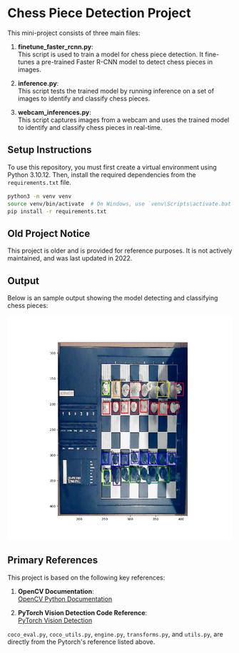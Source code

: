 # Chess Piece Detection Project

This mini-project consists of three main files:

1. **finetune_faster_rcnn.py**:  
   This script is used to train a model for chess piece detection. It fine-tunes a pre-trained Faster R-CNN model to detect chess pieces in images.

2. **inference.py**:  
   This script tests the trained model by running inference on a set of images to identify and classify chess pieces.

3. **webcam_inferences.py**:  
   This script captures images from a webcam and uses the trained model to identify and classify chess pieces in real-time.

## Setup Instructions

To use this repository, you must first create a virtual environment using Python 3.10.12. Then, install the required dependencies from the `requirements.txt` file.

```bash
python3 -m venv venv
source venv/bin/activate  # On Windows, use `venv\Scripts\activate.bat`
pip install -r requirements.txt
```

## Old Project Notice
This project is older and is provided for reference purposes. It is not actively maintained, and was last updated in 2022.

## Output
Below is an sample output showing the model detecting and classifying chess pieces:

![](https://github.com/ZacharyHeras/chess-piece-object-detection/blob/main/output.png)

## Primary References

This project is based on the following key references:

1. **OpenCV Documentation**:  
   [OpenCV Python Documentation](https://docs.opencv.org/4.x/d6/d00/tutorial_py_root.html)

2. **PyTorch Vision Detection Code Reference**:  
   [PyTorch Vision Detection](https://github.com/pytorch/vision/tree/main/references/detection)

`coco_eval.py`, `coco_utils.py`, `engine.py`, `transforms.py`, and `utils.py`, are directly from the Pytorch's reference listed above.
